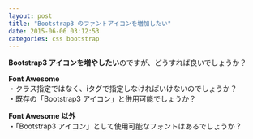 ```yaml
---
layout: post
title: "Bootstrap3 のファントアイコンを増加したい"
date: 2015-06-06 03:12:53
categories: css bootstrap
---
```

<p><strong>Bootstrap3 アイコンを増やしたい</strong>のですが、どうすれば良いでしょうか？</p>

<p><strong>Font Awesome</strong><br>
・クラス指定ではなく、iタグで指定しなければいけないのでしょうか？<br>
・既存の「Bootstrap3 アイコン」と併用可能でしょうか？</p>

<p><strong>Font Awesome 以外</strong><br>
・「Bootstrap3 アイコン」として使用可能なフォントはあるでしょうか？</p>
